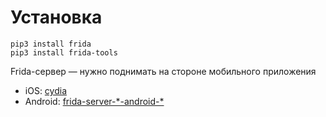 # Установка

```text
pip3 install frida
pip3 install frida-tools
```

Frida-сервер — нужно поднимать на стороне мобильного приложения

* iOS: [cydia](https://frida.re/docs/ios/)
* Android: [frida-server-\*-android-\*](https://github.com/frida/frida/releases)

